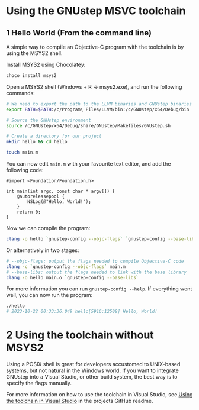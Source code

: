 # Using the GNUstep MSVC toolchain

## 1 Hello World (From the command line)

A simple way to compile an Objective-C program with the toolchain is by using the MSYS2 shell.

Install MSYS2 using Chocolatey:
```sh
choco install msys2
```

Open a MSYS2 shell (Windows + R -> msys2.exe), and run the following commands:
```sh
# We need to export the path to the LLVM binaries and GNUstep binaries
export PATH=$PATH:/c/Program\ Files/LLVM/bin:/c/GNUstep/x64/Debug/bin

# Source the GNUstep environment
source /c/GNUstep/x64/Debug/share/GNUstep/Makefiles/GNUstep.sh

# Create a directory for our project
mkdir hello && cd hello

touch main.m
```

You can now edit `main.m` with your favourite text editor, and add the following code:
```objc
#import <Foundation/Foundation.h>

int main(int argc, const char * argv[]) {
	@autoreleasepool {
		NSLog(@"Hello, World!");
	}
	return 0;
}
```

Now we can compile the program:
```sh
clang -o hello `gnustep-config --objc-flags` `gnustep-config --base-libs` main.m
```

Or alternatively in two stages:
```sh
# --objc-flags: output the flags needed to compile Objective-C code
clang -c `gnustep-config --objc-flags` main.m
# --base-libs: output the flags needed to link with the base library
clang -o hello main.o `gnustep-config --base-libs`
```

For more information you can run `gnustep-config --help`.
If everything went well, you can now run the program:
```sh
./hello
# 2023-10-22 00:33:36.049 hello[5916:12508] Hello, World!
```

# 2 Using the toolchain without MSYS2

Using a POSIX shell is great for developers accustomed to UNIX-based systems, but not natural in the Windows world.
If you want to integrate GNUstep into a Visual Studio, or other build system, the best way is to specify the flags manually.

For more information on how to use the toolchain in Visual Studio, see [Using the toolchain in Visual Studio](https://github.com/gnustep/tools-windows-msvc#using-the-toolchain-in-visual-studio) in the projects GitHub readme.